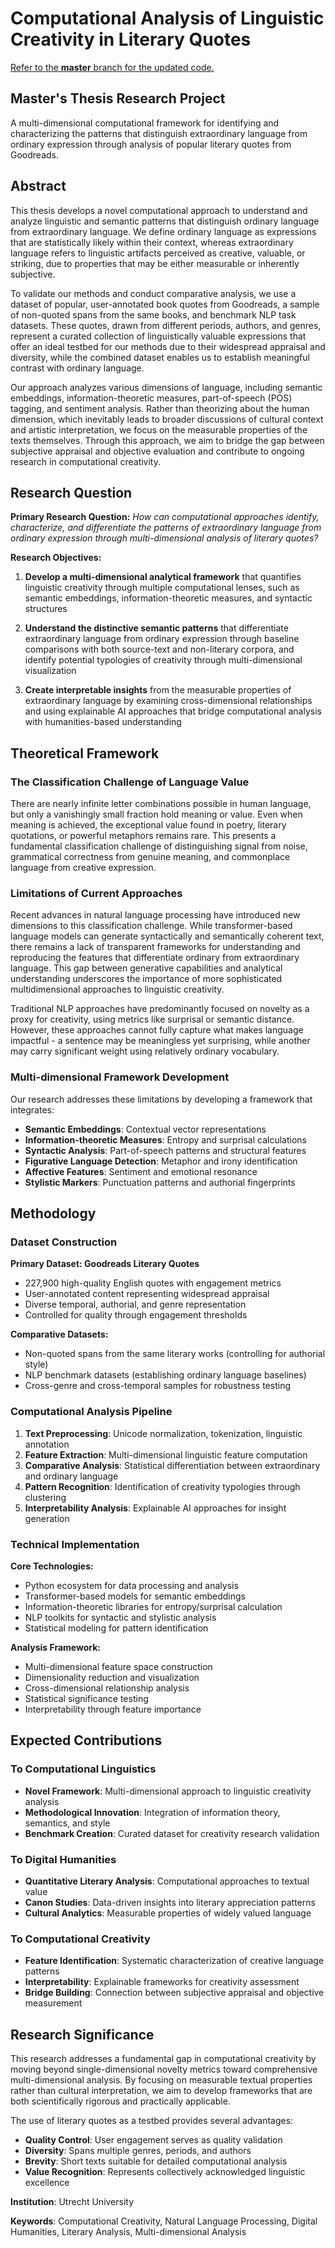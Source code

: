 # Computational Analysis of Linguistic Creativity in Literary Quotes

[Refer to the **master** branch for the updated code.](https://github.com/BerkeYazan/MasterThesis/tree/master)

## Master's Thesis Research Project

A multi-dimensional computational framework for identifying and characterizing the patterns that distinguish extraordinary language from ordinary expression through analysis of popular literary quotes from Goodreads.

## Abstract

This thesis develops a novel computational approach to understand and analyze linguistic and semantic patterns that distinguish ordinary language from extraordinary language. We define ordinary language as expressions that are statistically likely within their context, whereas extraordinary language refers to linguistic artifacts perceived as creative, valuable, or striking, due to properties that may be either measurable or inherently subjective. 

To validate our methods and conduct comparative analysis, we use a dataset of popular, user-annotated book quotes from Goodreads, a sample of non-quoted spans from the same books, and benchmark NLP task datasets. These quotes, drawn from different periods, authors, and genres, represent a curated collection of linguistically valuable expressions that offer an ideal testbed for our methods due to their widespread appraisal and diversity, while the combined dataset enables us to establish meaningful contrast with ordinary language.

Our approach analyzes various dimensions of language, including semantic embeddings, information-theoretic measures, part-of-speech (POS) tagging, and sentiment analysis. Rather than theorizing about the human dimension, which inevitably leads to broader discussions of cultural context and artistic interpretation, we focus on the measurable properties of the texts themselves. Through this approach, we aim to bridge the gap between subjective appraisal and objective evaluation and contribute to ongoing research in computational creativity.

## Research Question

**Primary Research Question:**
*How can computational approaches identify, characterize, and differentiate the patterns of extraordinary language from ordinary expression through multi-dimensional analysis of literary quotes?*

**Research Objectives:**

1. **Develop a multi-dimensional analytical framework** that quantifies linguistic creativity through multiple computational lenses, such as semantic embeddings, information-theoretic measures, and syntactic structures

2. **Understand the distinctive semantic patterns** that differentiate extraordinary language from ordinary expression through baseline comparisons with both source-text and non-literary corpora, and identify potential typologies of creativity through multi-dimensional visualization

3. **Create interpretable insights** from the measurable properties of extraordinary language by examining cross-dimensional relationships and using explainable AI approaches that bridge computational analysis with humanities-based understanding

## Theoretical Framework

### The Classification Challenge of Language Value

There are nearly infinite letter combinations possible in human language, but only a vanishingly small fraction hold meaning or value. Even when meaning is achieved, the exceptional value found in poetry, literary quotations, or powerful metaphors remains rare. This presents a fundamental classification challenge of distinguishing signal from noise, grammatical correctness from genuine meaning, and commonplace language from creative expression.

### Limitations of Current Approaches

Recent advances in natural language processing have introduced new dimensions to this classification challenge. While transformer-based language models can generate syntactically and semantically coherent text, there remains a lack of transparent frameworks for understanding and reproducing the features that differentiate ordinary from extraordinary language. This gap between generative capabilities and analytical understanding underscores the importance of more sophisticated multidimensional approaches to linguistic creativity.

Traditional NLP approaches have predominantly focused on novelty as a proxy for creativity, using metrics like surprisal or semantic distance. However, these approaches cannot fully capture what makes language impactful - a sentence may be meaningless yet surprising, while another may carry significant weight using relatively ordinary vocabulary.

### Multi-dimensional Framework Development

Our research addresses these limitations by developing a framework that integrates:

- **Semantic Embeddings**: Contextual vector representations
- **Information-theoretic Measures**: Entropy and surprisal calculations
- **Syntactic Analysis**: Part-of-speech patterns and structural features
- **Figurative Language Detection**: Metaphor and irony identification
- **Affective Features**: Sentiment and emotional resonance
- **Stylistic Markers**: Punctuation patterns and authorial fingerprints

## Methodology

### Dataset Construction

**Primary Dataset: Goodreads Literary Quotes**
- 227,900 high-quality English quotes with engagement metrics
- User-annotated content representing widespread appraisal
- Diverse temporal, authorial, and genre representation
- Controlled for quality through engagement thresholds

**Comparative Datasets:**
- Non-quoted spans from the same literary works (controlling for authorial style)
- NLP benchmark datasets (establishing ordinary language baselines)
- Cross-genre and cross-temporal samples for robustness testing

### Computational Analysis Pipeline

1. **Text Preprocessing**: Unicode normalization, tokenization, linguistic annotation
2. **Feature Extraction**: Multi-dimensional linguistic feature computation
3. **Comparative Analysis**: Statistical differentiation between extraordinary and ordinary language
4. **Pattern Recognition**: Identification of creativity typologies through clustering
5. **Interpretability Analysis**: Explainable AI approaches for insight generation

### Technical Implementation

**Core Technologies:**
- Python ecosystem for data processing and analysis
- Transformer-based models for semantic embeddings
- Information-theoretic libraries for entropy/surprisal calculation
- NLP toolkits for syntactic and stylistic analysis
- Statistical modeling for pattern identification

**Analysis Framework:**
- Multi-dimensional feature space construction
- Dimensionality reduction and visualization
- Cross-dimensional relationship analysis
- Statistical significance testing
- Interpretability through feature importance

## Expected Contributions

### To Computational Linguistics
- **Novel Framework**: Multi-dimensional approach to linguistic creativity analysis
- **Methodological Innovation**: Integration of information theory, semantics, and style
- **Benchmark Creation**: Curated dataset for creativity research validation

### To Digital Humanities
- **Quantitative Literary Analysis**: Computational approaches to textual value
- **Canon Studies**: Data-driven insights into literary appreciation patterns
- **Cultural Analytics**: Measurable properties of widely valued language

### To Computational Creativity
- **Feature Identification**: Systematic characterization of creative language patterns
- **Interpretability**: Explainable frameworks for creativity assessment
- **Bridge Building**: Connection between subjective appraisal and objective measurement

## Research Significance

This research addresses a fundamental gap in computational creativity by moving beyond single-dimensional novelty metrics toward comprehensive multi-dimensional analysis. By focusing on measurable textual properties rather than cultural interpretation, we aim to develop frameworks that are both scientifically rigorous and practically applicable.

The use of literary quotes as a testbed provides several advantages:
- **Quality Control**: User engagement serves as quality validation
- **Diversity**: Spans multiple genres, periods, and authors
- **Brevity**: Short texts suitable for detailed computational analysis
- **Value Recognition**: Represents collectively acknowledged linguistic excellence


**Institution**: Utrecht University

**Keywords**: Computational Creativity, Natural Language Processing, Digital Humanities, Literary Analysis, Multi-dimensional Analysis
